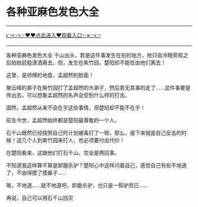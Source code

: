 # 各种亚麻色发色大全

<hr/> <a href="https://github.com/nemmp/jaok/issues/2">👉👉👉♥♥点此进入♥观看入口👈👉👉</a><hr/>

各种亚麻色发色大全
千山出头，若是这件事发生在别的地方，他只会冷眼旁观之后拍拍屁股潇洒离去。但，发生在紫竹园，楚阳却不能任由他们离去！

这里，是师傅的地盘，孟超然的脸面！

聚云峰的弟子在紫竹园打了孟超然的大弟子，然后若无其事的走了……这件事要是传出去，可以想象孟超然的名声会受到什么样的打击。

固然，孟超然从来不会在乎这些事情，但楚阳却不能不在乎！

前生今世，孟超然始终都是楚阳最尊敬的一个人。

石千山既然已经按照自己的计划被毒打了一顿，那么，接下来就是自己反击的时候！这几个人到紫竹园来打人，也必须要付出代价！

在楚阳看来，这跟他们打石千山，完全是两回事。

不知道我这样算不算是卸磨杀驴？楚阳心中这样问着自己，感觉自己有些不地道了，不由得摸了摸鼻子……

唉，不地道……就不地道吧，卸磨杀驴，也只是一帮驴而已……

再说，自己可以用石千山挡灾
